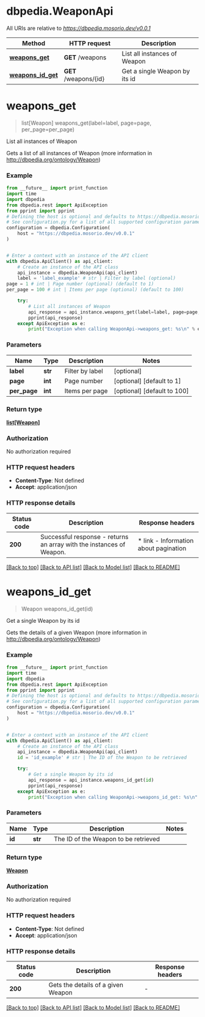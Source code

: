 # dbpedia.WeaponApi

All URIs are relative to *https://dbpedia.mosorio.dev/v0.0.1*

Method | HTTP request | Description
------------- | ------------- | -------------
[**weapons_get**](WeaponApi.md#weapons_get) | **GET** /weapons | List all instances of Weapon
[**weapons_id_get**](WeaponApi.md#weapons_id_get) | **GET** /weapons/{id} | Get a single Weapon by its id


# **weapons_get**
> list[Weapon] weapons_get(label=label, page=page, per_page=per_page)

List all instances of Weapon

Gets a list of all instances of Weapon (more information in http://dbpedia.org/ontology/Weapon)

### Example

```python
from __future__ import print_function
import time
import dbpedia
from dbpedia.rest import ApiException
from pprint import pprint
# Defining the host is optional and defaults to https://dbpedia.mosorio.dev/v0.0.1
# See configuration.py for a list of all supported configuration parameters.
configuration = dbpedia.Configuration(
    host = "https://dbpedia.mosorio.dev/v0.0.1"
)


# Enter a context with an instance of the API client
with dbpedia.ApiClient() as api_client:
    # Create an instance of the API class
    api_instance = dbpedia.WeaponApi(api_client)
    label = 'label_example' # str | Filter by label (optional)
page = 1 # int | Page number (optional) (default to 1)
per_page = 100 # int | Items per page (optional) (default to 100)

    try:
        # List all instances of Weapon
        api_response = api_instance.weapons_get(label=label, page=page, per_page=per_page)
        pprint(api_response)
    except ApiException as e:
        print("Exception when calling WeaponApi->weapons_get: %s\n" % e)
```

### Parameters

Name | Type | Description  | Notes
------------- | ------------- | ------------- | -------------
 **label** | **str**| Filter by label | [optional] 
 **page** | **int**| Page number | [optional] [default to 1]
 **per_page** | **int**| Items per page | [optional] [default to 100]

### Return type

[**list[Weapon]**](Weapon.md)

### Authorization

No authorization required

### HTTP request headers

 - **Content-Type**: Not defined
 - **Accept**: application/json

### HTTP response details
| Status code | Description | Response headers |
|-------------|-------------|------------------|
**200** | Successful response - returns an array with the instances of Weapon. |  * link - Information about pagination <br>  |

[[Back to top]](#) [[Back to API list]](../README.md#documentation-for-api-endpoints) [[Back to Model list]](../README.md#documentation-for-models) [[Back to README]](../README.md)

# **weapons_id_get**
> Weapon weapons_id_get(id)

Get a single Weapon by its id

Gets the details of a given Weapon (more information in http://dbpedia.org/ontology/Weapon)

### Example

```python
from __future__ import print_function
import time
import dbpedia
from dbpedia.rest import ApiException
from pprint import pprint
# Defining the host is optional and defaults to https://dbpedia.mosorio.dev/v0.0.1
# See configuration.py for a list of all supported configuration parameters.
configuration = dbpedia.Configuration(
    host = "https://dbpedia.mosorio.dev/v0.0.1"
)


# Enter a context with an instance of the API client
with dbpedia.ApiClient() as api_client:
    # Create an instance of the API class
    api_instance = dbpedia.WeaponApi(api_client)
    id = 'id_example' # str | The ID of the Weapon to be retrieved

    try:
        # Get a single Weapon by its id
        api_response = api_instance.weapons_id_get(id)
        pprint(api_response)
    except ApiException as e:
        print("Exception when calling WeaponApi->weapons_id_get: %s\n" % e)
```

### Parameters

Name | Type | Description  | Notes
------------- | ------------- | ------------- | -------------
 **id** | **str**| The ID of the Weapon to be retrieved | 

### Return type

[**Weapon**](Weapon.md)

### Authorization

No authorization required

### HTTP request headers

 - **Content-Type**: Not defined
 - **Accept**: application/json

### HTTP response details
| Status code | Description | Response headers |
|-------------|-------------|------------------|
**200** | Gets the details of a given Weapon |  -  |

[[Back to top]](#) [[Back to API list]](../README.md#documentation-for-api-endpoints) [[Back to Model list]](../README.md#documentation-for-models) [[Back to README]](../README.md)

